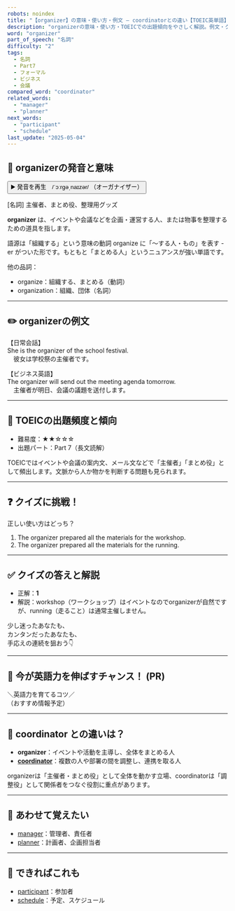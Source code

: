 ```yaml
---
robots: noindex
title: "【organizer】の意味・使い方・例文 ― coordinatorとの違い【TOEIC英単語】"
description: "organizerの意味・使い方・TOEICでの出題傾向をやさしく解説。例文・クイズ付きでcoordinatorとの違いもわかりやすく学べます。"
word: "organizer"
part_of_speech: "名詞"
difficulty: "2"
tags:
  - 名詞
  - Part7
  - フォーマル
  - ビジネス
  - 会議
compared_word: "coordinator"
related_words:
  - "manager"
  - "planner"
next_words:
  - "participant"
  - "schedule"
last_update: "2025-05-04"
---
```


## 🔰 organizerの発音と意味

<button class="play-audio" onclick="playTTS('organizer')">
  <span class="play-audio-main">
    ▶️ 発音を再生　/ˈɔːrɡəˌnaɪzər/
  </span>
  <span class="play-audio-sub">
    （オーガナイザー）
  </span>
</button>

[名詞] 主催者、まとめ役、整理用グッズ

**organizer** は、イベントや会議などを企画・運営する人、または物事を整理するための道具を指します。

語源は「組織する」という意味の動詞 organize に「～する人・もの」を表す -er がついた形です。もともと「まとめる人」というニュアンスが強い単語です。

他の品詞：  
- organize：組織する、まとめる（動詞）
- organization：組織、団体（名詞）

---

## ✏️ organizerの例文

【日常会話】  
She is the organizer of the school festival.  
　彼女は学校祭の主催者です。

【ビジネス英語】  
The organizer will send out the meeting agenda tomorrow.  
　主催者が明日、会議の議題を送付します。

---

## 🎯 TOEICの出題頻度と傾向

- 難易度：★★☆☆☆
- 出題パート：Part 7（長文読解）

TOEICではイベントや会議の案内文、メール文などで「主催者」「まとめ役」として頻出します。文脈から人か物かを判断する問題も見られます。

---

## ❓ クイズに挑戦！

正しい使い方はどっち？

1. The organizer prepared all the materials for the workshop.  
2. The organizer prepared all the materials for the running.

---

## ✅ クイズの答えと解説

- 正解：**1**
- 解説：workshop（ワークショップ）はイベントなのでorganizerが自然ですが、running（走ること）は通常主催しません。

少し迷ったあなたも、  
カンタンだったあなたも、  
手応えの連続を狙おう👇️

---

## 🚀 今が英語力を伸ばすチャンス！ (PR)

<div class="info-center">
＼英語力を育てるコツ／<br>  
（おすすめ情報予定）
</div>

---

## 🤔  coordinator との違いは？

- **organizer**：イベントや活動を主導し、全体をまとめる人
- **[coordinator](/coordinator)**：複数の人や部署の間を調整し、連携を取る人

organizerは「主催者・まとめ役」として全体を動かす立場、coordinatorは「調整役」として関係者をつなぐ役割に重点があります。

---

## 🧩 あわせて覚えたい

- [manager](/manager)：管理者、責任者
- [planner](/planner)：計画者、企画担当者

---

## 📖 できればこれも

- [participant](/participant)：参加者
- [schedule](/schedule)：予定、スケジュール

<!-- cvid: aid35_bid04 -->

